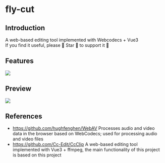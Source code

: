 # fly-cut

## Introduction
A web-based editing tool implemented with Webcodecs + Vue3 <br/>
If you find it useful, please 🌟 Star 🌟 to support it 🫣 <br/>

## Features
![](coverImage/map.png)

## Preview
![](coverImage/preview.gif)

## References
- https://github.com/hughfenghen/WebAV Processes audio and video data in the browser based on WebCodecs; used for processing audio and video files
- https://github.com/Cc-Edit/CcClip A web-based editing tool implemented with Vue3 + ffmpeg, the main functionality of this project is based on this project
